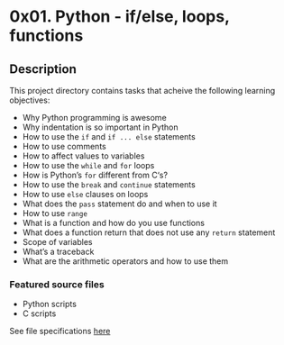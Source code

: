 # 0x01. Python - if/else, loops, functions
## Description
This project directory contains tasks that acheive the following learning objectives:

* Why Python programming is awesome
* Why indentation is so important in Python
* How to use the `if` and `if ... else` statements
* How to use comments
* How to affect values to variables
* How to use the `while` and `for` loops
* How is Python’s `for` different from C‘s?
* How to use the `break` and `continue` statements
* How to use `else` clauses on loops
* What does the `pass` statement do and when to use it
* How to use `range`
* What is a function and how do you use functions
* What does a function return that does not use any `return` statement
* Scope of variables
* What’s a traceback
* What are the arithmetic operators and how to use them

### Featured source files
* Python scripts
* C scripts

See file specifications [here](https://github.com/Samuel-IG16/alx-higher_level_programming#readme)
